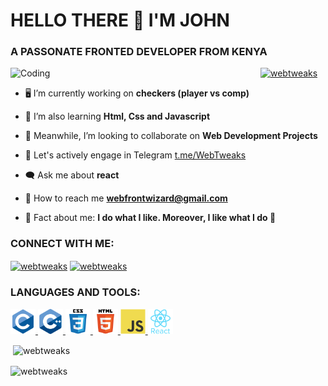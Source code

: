 <h1 align="left">HELLO THERE 👋 I'M JOHN</h1>
<h3 align="left">A PASSONATE FRONTED DEVELOPER FROM KENYA</h3>
<img align="left"  alt="Coding" width="400" src="https://cdn.dribbble.com/users/1162077/screenshots/3848914/programmer.gif" >

<p align="left"> <a href="https://github.com/ryo-ma/github-profile-trophy"><img src="https://github-profile-trophy.vercel.app/?username=webtweaks" alt="webtweaks" /></a> </p>

- 🖥️ I’m currently working on **checkers (player vs comp)**

- 🤩 I’m also learning **Html, Css and Javascript**

- 🤝 Meanwhile, I’m looking to collaborate on **Web Development Projects**

- 💫 Let's actively engage in Telegram [t.me/WebTweaks](t.me/WebTweaks)

- 🗨️ Ask me about **react**

- 📧 How to reach me **webfrontwizard@gmail.com**

- 💢 Fact about me: **I do what I like. Moreover, I like what I do 🤔**

<h3 align="left">CONNECT WITH ME:</h3>
<p align="left">
<a href="https://twitter.com/webtweaks" target="blank"><img align="center" src="https://raw.githubusercontent.com/rahuldkjain/github-profile-readme-generator/master/src/images/icons/Social/twitter.svg" alt="webtweaks" height="30" width="40" /></a>
<a href="https://instagram.com/webtweaks" target="blank"><img align="center" src="https://raw.githubusercontent.com/rahuldkjain/github-profile-readme-generator/master/src/images/icons/Social/instagram.svg" alt="webtweaks" height="30" width="40" /></a>
</p>

<h3 align="left">LANGUAGES AND TOOLS:</h3>
<p align="left"> <a href="https://www.cprogramming.com/" target="_blank" rel="noreferrer"> <img src="https://raw.githubusercontent.com/devicons/devicon/master/icons/c/c-original.svg" alt="c" width="40" height="40"/> </a> <a href="https://www.w3schools.com/cpp/" target="_blank" rel="noreferrer"> <img src="https://raw.githubusercontent.com/devicons/devicon/master/icons/cplusplus/cplusplus-original.svg" alt="cplusplus" width="40" height="40"/> </a> <a href="https://www.w3schools.com/css/" target="_blank" rel="noreferrer"> <img src="https://raw.githubusercontent.com/devicons/devicon/master/icons/css3/css3-original-wordmark.svg" alt="css3" width="40" height="40"/> </a> <a href="https://www.w3.org/html/" target="_blank" rel="noreferrer"> <img src="https://raw.githubusercontent.com/devicons/devicon/master/icons/html5/html5-original-wordmark.svg" alt="html5" width="40" height="40"/> </a> <a href="https://developer.mozilla.org/en-US/docs/Web/JavaScript" target="_blank" rel="noreferrer"> <img src="https://raw.githubusercontent.com/devicons/devicon/master/icons/javascript/javascript-original.svg" alt="javascript" width="40" height="40"/> </a> <a href="https://reactjs.org/" target="_blank" rel="noreferrer"> <img src="https://raw.githubusercontent.com/devicons/devicon/master/icons/react/react-original-wordmark.svg" alt="react" width="40" height="40"/> </a> </p>

<p>&nbsp;<img align="center" src="https://github-readme-stats.vercel.app/api?username=webtweaks&show_icons=true&locale=en" alt="webtweaks" /></p>

<p><img align="center" src="https://github-readme-streak-stats.herokuapp.com/?user=webtweaks&" alt="webtweaks" /></p>
